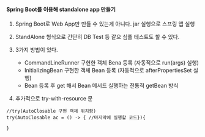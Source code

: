 #### Spring Boot를 이용해 standalone app 만들기

1. Spring Boot로 Web App만 만들 수 있는게 아니다. jar 실행으로 스프링 앱 실행
2. StandAlone 형식으로 간단히 DB Test 등 같으 심플 테스트도 할 수 있다.
3. 3가지 방법이 있다.  
    - CommandLineRunner 구현한 객체 Bena 등록 (자동적으로 run(args)  실행)
    - InitializingBean 구현한 객체 Bean 등록 (자동적으로 afterPropertiesSet 실행)
    -  Bean 등록 후 get 해서 Bean 메서드 실행하는 전통적 getBean 방식

4. 추가적으로 try-with-resource 문
```
//try(AutoClosable 구현 객체 위치함)
try(AutoClosable ac = () -> { //마지막에 실행할 코드}){

}

```
